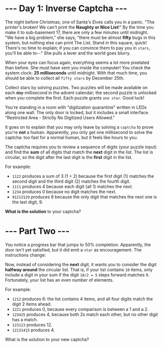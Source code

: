 # --- Day 1: Inverse Captcha ---

The night before Christmas, one of Santa's Elves calls you in a
panic. "The printer's broken! We can't print the **Naughty or Nice
List**!" By the time you make it to sub-basement 17, there are only a
few minutes until midnight. "We have a big problem," she says; "there
must be almost **fifty** bugs in this system, but nothing else can print
The List. Stand in this square, quick! There's no time to explain; if
you can convince them to pay you in `stars`, you'll be able to--" She
pulls a lever and the world goes blurry.

When your eyes can focus again, everything seems a lot more pixelated
than before. She must have sent you inside the computer! You check the
system clock: **25 milliseconds** until midnight. With that much time, you
should be able to collect all `fifty stars` by December 25th.

Collect stars by solving puzzles. Two puzzles will be made available
on each ~~day~~ millisecond in the advent calendar; the second puzzle is
unlocked when you complete the first. Each puzzle grants `one
star`. Good luck!

You're standing in a room with "digitization quarantine" written in
LEDs along one wall. The only door is locked, but it includes a small
interface. "Restricted Area - Strictly No Digitized Users Allowed."

It goes on to explain that you may only leave by solving a `captcha` to
prove you're **not** a human. Apparently, you only get one millisecond to
solve the captcha: too fast for a normal human, but it feels like
hours to you.

The captcha requires you to review a sequence of digits (your puzzle
input) and find the **sum** of all digits that match the **next** digit in the
list. The list is circular, so the digit after the last digit is the
**first** digit in the list.

For example:

- `1122` produces a sum of 3 (1 + 2) because the first digit (1)
  matches the second digit and the third digit (2) matches the fourth
  digit.
- `1111` produces 4 because each digit (all 1) matches the next.
- `1234` produces 0 because no digit matches the next.
- `91212129` produces 9 because the only digit that matches the next
  one is the last digit, 9.

**What is the solution** to your captcha?

# --- Part Two ---

You notice a progress bar that jumps to 50% completion. Apparently,
the door isn't yet satisfied, but it did emit a `star` as
encouragement. The instructions change:

Now, instead of considering the **next** digit, it wants you to consider
the digit **halfway around** the circular list. That is, if your list
contains `10` items, only include a digit in your sum if the digit `10/2
= 5` steps forward matches it. Fortunately, your list has an even
number of elements.

For example:

- `1212` produces 6: the list contains 4 items, and all four digits
  match the digit 2 items ahead.
- `1221` produces 0, because every comparison is between a 1 and a 2.
- `123425` produces 4, because both 2s match each other, but no other
  digit has a match.
- `123123` produces 12.
- `12131415` produces 4.

What is the solution to your new captcha?

